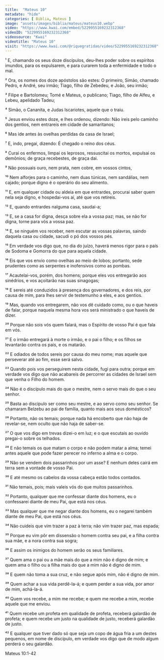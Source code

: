 ```yaml
---
title:  "Mateus 10"
metadate: "hide"
categories: [ Biblia, Mateus ]
image: "assets/images/biblia/mateus/mateus10.webp"
video: "https://www.kwai.com/embed/5229955169232312368"
videoID: "5229955169232312368"
videosource: "Kwai"
videotitle: "Mateus 10"
visit: "https://www.kwai.com/@riquegratidao/video/5229955169232312368"
---
```


¹ E, chamando os seus doze discípulos, deu-lhes poder sobre os espíritos imundos, para os expulsarem, e para curarem toda a enfermidade e todo o mal.

² Ora, os nomes dos doze apóstolos são estes: O primeiro, Simão, chamado Pedro, e André, seu irmão; Tiago, filho de Zebedeu, e João, seu irmão;

³ Filipe e Bartolomeu; Tomé e Mateus, o publicano; Tiago, filho de Alfeu, e Lebeu, apelidado Tadeu;

⁴ Simão, o Cananita, e Judas Iscariotes, aquele que o traiu.

⁵ Jesus enviou estes doze, e lhes ordenou, dizendo: Não ireis pelo caminho dos gentios, nem entrareis em cidade de samaritanos;

⁶ Mas ide antes às ovelhas perdidas da casa de Israel;

⁷ E, indo, pregai, dizendo: É chegado o reino dos céus.

⁸ Curai os enfermos, limpai os leprosos, ressuscitai os mortos, expulsai os demônios; de graça recebestes, de graça dai.

⁹ Não possuais ouro, nem prata, nem cobre, em vossos cintos,

¹⁰ Nem alforjes para o caminho, nem duas túnicas, nem sandálias, nem cajado; porque digno é o operário do seu alimento.

¹¹ E, em qualquer cidade ou aldeia em que entrardes, procurai saber quem nela seja digno, e hospedai-vos aí, até que vos retireis.

¹² E, quando entrardes nalguma casa, saudai-a;

¹³ E, se a casa for digna, desça sobre ela a vossa paz; mas, se não for digna, torne para vós a vossa paz.

¹⁴ E, se ninguém vos receber, nem escutar as vossas palavras, saindo daquela casa ou cidade, sacudi o pó dos vossos pés.

¹⁵ Em verdade vos digo que, no dia do juízo, haverá menos rigor para o país de Sodoma e Gomorra do que para aquela cidade.

¹⁶ Eis que vos envio como ovelhas ao meio de lobos; portanto, sede prudentes como as serpentes e inofensivos como as pombas.

¹⁷ Acautelai-vos, porém, dos homens; porque eles vos entregarão aos sinédrios, e vos açoitarão nas suas sinagogas;

¹⁸ E sereis até conduzidos à presença dos governadores, e dos reis, por causa de mim, para lhes servir de testemunho a eles, e aos gentios.

¹⁹ Mas, quando vos entregarem, não vos dê cuidado como, ou o que haveis de falar, porque naquela mesma hora vos será ministrado o que haveis de dizer.

²⁰ Porque não sois vós quem falará, mas o Espírito de vosso Pai é que fala em vós.

²¹ E o irmão entregará à morte o irmão, e o pai o filho; e os filhos se levantarão contra os pais, e os matarão.

²² E odiados de todos sereis por causa do meu nome; mas aquele que perseverar até ao fim, esse será salvo.

²³ Quando pois vos perseguirem nesta cidade, fugi para outra; porque em verdade vos digo que não acabareis de percorrer as cidades de Israel sem que venha o Filho do homem.

²⁴ Não é o discípulo mais do que o mestre, nem o servo mais do que o seu senhor.

²⁵ Basta ao discípulo ser como seu mestre, e ao servo como seu senhor. Se chamaram Belzebu ao pai de família, quanto mais aos seus domésticos?

²⁶ Portanto, não os temais; porque nada há encoberto que não haja de revelar-se, nem oculto que não haja de saber-se.

²⁷ O que vos digo em trevas dizei-o em luz; e o que escutais ao ouvido pregai-o sobre os telhados.

²⁸ E não temais os que matam o corpo e não podem matar a alma; temei antes aquele que pode fazer perecer no inferno a alma e o corpo.

²⁹ Não se vendem dois passarinhos por um asse? E nenhum deles cairá em terra sem a vontade de vosso Pai.

³⁰ E até mesmo os cabelos da vossa cabeça estão todos contados.

³¹ Não temais, pois; mais valeis vós do que muitos passarinhos.

³² Portanto, qualquer que me confessar diante dos homens, eu o confessarei diante de meu Pai, que está nos céus.

³³ Mas qualquer que me negar diante dos homens, eu o negarei também diante de meu Pai, que está nos céus.

³⁴ Não cuideis que vim trazer a paz à terra; não vim trazer paz, mas espada;

³⁵ Porque eu vim pôr em dissensão o homem contra seu pai, e a filha contra sua mãe, e a nora contra sua sogra;

³⁶ E assim os inimigos do homem serão os seus familiares.

³⁷ Quem ama o pai ou a mãe mais do que a mim não é digno de mim; e quem ama o filho ou a filha mais do que a mim não é digno de mim.

³⁸ E quem não toma a sua cruz, e não segue após mim, não é digno de mim.

³⁹ Quem achar a sua vida perdê-la-á; e quem perder a sua vida, por amor de mim, achá-la-á.

⁴⁰ Quem vos recebe, a mim me recebe; e quem me recebe a mim, recebe aquele que me enviou.

⁴¹ Quem recebe um profeta em qualidade de profeta, receberá galardão de profeta; e quem recebe um justo na qualidade de justo, receberá galardão de justo.

⁴² E qualquer que tiver dado só que seja um copo de água fria a um destes pequenos, em nome de discípulo, em verdade vos digo que de modo algum perderá o seu galardão. 



Mateus 10:1-42